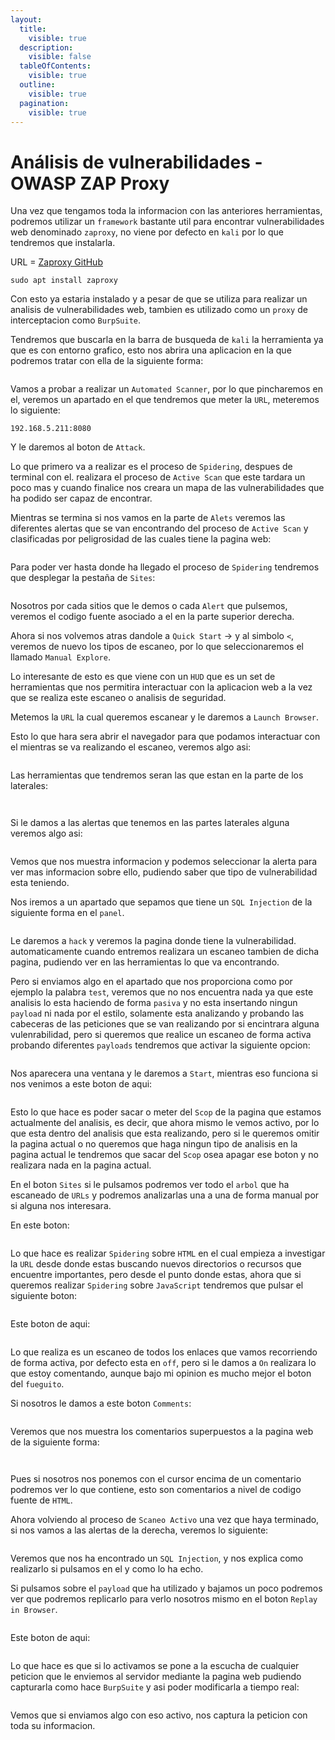 ```yaml
---
layout:
  title:
    visible: true
  description:
    visible: false
  tableOfContents:
    visible: true
  outline:
    visible: true
  pagination:
    visible: true
---
```


# Análisis de vulnerabilidades - OWASP ZAP Proxy

Una vez que tengamos toda la informacion con las anteriores herramientas, podremos utilizar un `framework` bastante util para encontrar vulnerabilidades web denominado `zaproxy`, no viene por defecto en `kali` por lo que tendremos que instalarla.

URL = [Zaproxy GitHub](https://github.com/zaproxy/zaproxy)

```shell
sudo apt install zaproxy
```

Con esto ya estaria instalado y a pesar de que se utiliza para realizar un analisis de vulnerabilidades web, tambien es utilizado como un `proxy` de interceptacion como `BurpSuite`.

Tendremos que buscarla en la barra de busqueda de `kali` la herramienta ya que es con entorno grafico, esto nos abrira una aplicacion en la que podremos tratar con ella de la siguiente forma:

<figure><img src="../../.gitbook/assets/image (104).png" alt=""><figcaption></figcaption></figure>

Vamos a probar a realizar un `Automated Scanner`, por lo que pincharemos en el, veremos un apartado en el que tendremos que meter la `URL`, meteremos lo siguiente:

```
192.168.5.211:8080
```

Y le daremos al boton de `Attack`.

Lo que primero va a realizar es el proceso de `Spidering`, despues de terminal con el. realizara el proceso de `Active Scan` que este tardara un poco mas y cuando finalice nos creara un mapa de las vulnerabilidades que ha podido ser capaz de encontrar.

Mientras se termina si nos vamos en la parte de `Alets` veremos las diferentes alertas que se van encontrando del proceso de `Active Scan` y clasificadas por peligrosidad de las cuales tiene la pagina web:

<figure><img src="../../.gitbook/assets/image (105).png" alt=""><figcaption></figcaption></figure>

Para poder ver hasta donde ha llegado el proceso de `Spidering` tendremos que desplegar la pestaña de `Sites`:

<figure><img src="../../.gitbook/assets/image (106).png" alt=""><figcaption></figcaption></figure>

Nosotros por cada sitios que le demos o cada `Alert` que pulsemos, veremos el codigo fuente asociado a el en la parte superior derecha.

Ahora si nos volvemos atras dandole a `Quick Start` -> y al simbolo `<`, veremos de nuevo los tipos de escaneo, por lo que seleccionaremos el llamado `Manual Explore`.

Lo interesante de esto es que viene con un `HUD` que es un set de herramientas que nos permitira interactuar con la aplicacion web a la vez que se realiza este escaneo o analisis de seguridad.

Metemos la `URL` la cual queremos escanear y le daremos a `Launch Browser`.

Esto lo que hara sera abrir el navegador para que podamos interactuar con el mientras se va realizando el escaneo, veremos algo asi:

<figure><img src="../../.gitbook/assets/image (107).png" alt=""><figcaption></figcaption></figure>

Las herramientas que tendremos seran las que estan en la parte de los laterales:

<figure><img src="../../.gitbook/assets/image (108).png" alt=""><figcaption></figcaption></figure>

<figure><img src="../../.gitbook/assets/image (109).png" alt=""><figcaption></figcaption></figure>

Si le damos a las alertas que tenemos en las partes laterales alguna veremos algo asi:

<figure><img src="../../.gitbook/assets/image (110).png" alt=""><figcaption></figcaption></figure>

Vemos que nos muestra informacion y podemos seleccionar la alerta para ver mas informacion sobre ello, pudiendo saber que tipo de vulnerabilidad esta teniendo.

Nos iremos a un apartado que sepamos que tiene un `SQL Injection` de la siguiente forma en el `panel`.

<figure><img src="../../.gitbook/assets/image (111).png" alt=""><figcaption></figcaption></figure>

Le daremos a `hack` y veremos la pagina donde tiene la vulnerabilidad. automaticamente cuando entremos realizara un escaneo tambien de dicha pagina, pudiendo ver en las herramientas lo que va encontrando.

Pero si enviamos algo en el apartado que nos proporciona como por ejemplo la palabra `test`, veremos que no nos encuentra nada ya que este analisis lo esta haciendo de forma `pasiva` y no esta insertando ningun `payload` ni nada por el estilo, solamente esta analizando y probando las cabeceras de las peticiones que se van realizando por si encintrara alguna vulenrabilidad, pero si queremos que realice un escaneo de forma activa probando diferentes `payloads` tendremos que activar la siguiente opcion:

<figure><img src="../../.gitbook/assets/image (112).png" alt=""><figcaption></figcaption></figure>

Nos aparecera una ventana y le daremos a `Start`, mientras eso funciona si nos venimos a este boton de aqui:

<figure><img src="../../.gitbook/assets/image (113).png" alt=""><figcaption></figcaption></figure>

Esto lo que hace es poder sacar o meter del `Scop` de la pagina que estamos actualmente del analisis, es decir, que ahora mismo le vemos activo, por lo que esta dentro del analisis que esta realizando, pero si le queremos omitir la pagina actual o no queremos que haga ningun tipo de analisis en la pagina actual le tendremos que sacar del `Scop` osea apagar ese boton y no realizara nada en la pagina actual.

En el boton `Sites` si le pulsamos podremos ver todo el `arbol` que ha escaneado de `URLs` y podremos analizarlas una a una de forma manual por si alguna nos interesara.

En este boton:

<figure><img src="../../.gitbook/assets/image (114).png" alt=""><figcaption></figcaption></figure>

Lo que hace es realizar `Spidering` sobre `HTML` en el cual empieza a investigar la `URL` desde donde estas buscando nuevos directorios o recursos que encuentre importantes, pero desde el punto donde estas, ahora que si queremos realizar `Spidering` sobre `JavaScript` tendremos que pulsar el siguiente boton:

<figure><img src="../../.gitbook/assets/image (115).png" alt=""><figcaption></figcaption></figure>

Este boton de aqui:

<figure><img src="../../.gitbook/assets/image (116).png" alt=""><figcaption></figcaption></figure>

Lo que realiza es un escaneo de todos los enlaces que vamos recorriendo de forma activa, por defecto esta en `off`, pero si le damos a `On` realizara lo que estoy comentando, aunque bajo mi opinion es mucho mejor el boton del `fueguito`.

Si nosotros le damos a este boton `Comments`:

<figure><img src="../../.gitbook/assets/image (117).png" alt=""><figcaption></figcaption></figure>

Veremos que nos muestra los comentarios superpuestos a la pagina web de la siguiente forma:

<figure><img src="../../.gitbook/assets/image (118).png" alt=""><figcaption></figcaption></figure>

<figure><img src="../../.gitbook/assets/image (119).png" alt=""><figcaption></figcaption></figure>

Pues si nosotros nos ponemos con el cursor encima de un comentario podremos ver lo que contiene, esto son comentarios a nivel de codigo fuente de `HTML`.

Ahora volviendo al proceso de `Scaneo Activo` una vez que haya terminado, si nos vamos a las alertas de la derecha, veremos lo siguiente:

<figure><img src="../../.gitbook/assets/image (120).png" alt=""><figcaption></figcaption></figure>

Veremos que nos ha encontrado un `SQL Injection`, y nos explica como realizarlo si pulsamos en el y como lo ha echo.

Si pulsamos sobre el `payload` que ha utilizado y bajamos un poco podremos ver que podremos replicarlo para verlo nosotros mismo en el boton `Replay in Browser`.

<figure><img src="../../.gitbook/assets/image (121).png" alt=""><figcaption></figcaption></figure>

Este boton de aqui:

<figure><img src="../../.gitbook/assets/image (122).png" alt=""><figcaption></figcaption></figure>

Lo que hace es que si lo activamos se pone a la escucha de cualquier peticion que le enviemos al servidor mediante la pagina web pudiendo capturarla como hace `BurpSuite` y asi poder modificarla a tiempo real:

<figure><img src="../../.gitbook/assets/image (123).png" alt=""><figcaption></figcaption></figure>

Vemos que si enviamos algo con eso activo, nos captura la peticion con toda su informacion.
